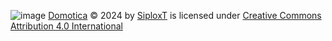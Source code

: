 ![image](https://github.com/SiploxT/AutoClothesline/assets/102182731/a8761242-e5a8-4189-8264-54294841b3e0)
[Domotica](https://github.com/SiploxT/Domotica) © 2024 by [SiploxT](https://github.com/SiploxT/) is licensed under [Creative Commons Attribution 4.0 International](https://creativecommons.org/licenses/by/4.0/?ref=chooser-v1)
